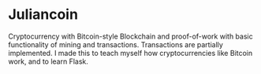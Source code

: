 
# Juliancoin

Cryptocurrency with Bitcoin-style Blockchain and proof-of-work with basic functionality of mining and transactions. Transactions are partially implemented. I made this to teach myself how cryptocurrencies like Bitcoin work, and to learn Flask. 
